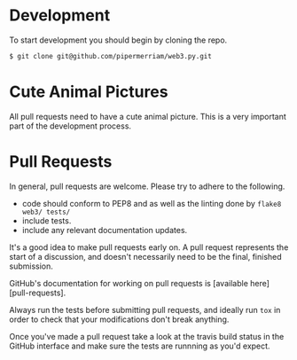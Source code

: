 # Development

To start development you should begin by cloning the repo.

```bash
$ git clone git@github.com/pipermerriam/web3.py.git
```


# Cute Animal Pictures

All pull requests need to have a cute animal picture.  This is a very important
part of the development process.


# Pull Requests

In general, pull requests are welcome.  Please try to adhere to the following.

- code should conform to PEP8 and as well as the linting done by `flake8 web3/ tests/`
- include tests.
- include any relevant documentation updates.

It's a good idea to make pull requests early on.  A pull request represents the
start of a discussion, and doesn't necessarily need to be the final, finished
submission.

GitHub's documentation for working on pull requests is [available here][pull-requests].

Always run the tests before submitting pull requests, and ideally run `tox` in
order to check that your modifications don't break anything.

Once you've made a pull request take a look at the travis build status in the
GitHub interface and make sure the tests are runnning as you'd expect.
